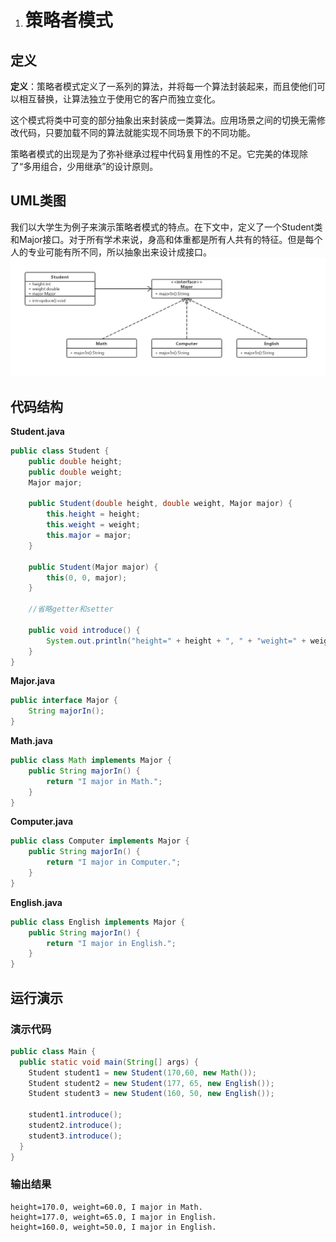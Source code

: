 1. # 策略者模式
## 定义
**定义**：策略者模式定义了一系列的算法，并将每一个算法封装起来，而且使他们可以相互替换，让算法独立于使用它的客户而独立变化。

这个模式将类中可变的部分抽象出来封装成一类算法。应用场景之间的切换无需修改代码，只要加载不同的算法就能实现不同场景下的不同功能。

策略者模式的出现是为了弥补继承过程中代码复用性的不足。它完美的体现除了“多用组合，少用继承”的设计原则。

## UML类图
我们以大学生为例子来演示策略者模式的特点。在下文中，定义了一个Student类和Major接口。对于所有学术来说，身高和体重都是所有人共有的特征。但是每个人的专业可能有所不同，所以抽象出来设计成接口。
![avatar](uml.png)

## 代码结构
**Student.java**
```java
public class Student {
	public double height;
	public double weight;
	Major major;

	public Student(double height, double weight, Major major) {
		this.height = height;
		this.weight = weight;
		this.major = major;
	}

	public Student(Major major) {
		this(0, 0, major);
	}

	//省略getter和setter

	public void introduce() {
		System.out.println("height=" + height + ", " + "weight=" + weight + ", "+major.majorIn());
	}
}
```

**Major.java**
```java
public interface Major {
	String majorIn();
}

```

**Math.java**
```java
public class Math implements Major {
	public String majorIn() {
		return "I major in Math.";
	}
}
```

**Computer.java**
```java
public class Computer implements Major {
	public String majorIn() {
		return "I major in Computer.";
	}
}
```

**English.java**
```java
public class English implements Major {
	public String majorIn() {
		return "I major in English.";
	}
}
```

## 运行演示
### 演示代码
```java
public class Main {
  public static void main(String[] args) {
    Student student1 = new Student(170,60, new Math());
    Student student2 = new Student(177, 65, new English());
    Student student3 = new Student(160, 50, new English());

    student1.introduce();
    student2.introduce();
    student3.introduce();
  }
}
```

### 输出结果
```
height=170.0, weight=60.0, I major in Math.
height=177.0, weight=65.0, I major in English.
height=160.0, weight=50.0, I major in English.
```
